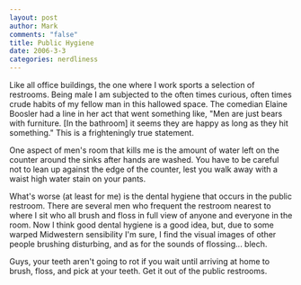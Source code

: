```yaml
--- 
layout: post
author: Mark
comments: "false"
title: Public Hygiene
date: 2006-3-3
categories: nerdliness
---
```

Like all office buildings, the one where I work sports a selection of restrooms. Being male I am subjected to the often times curious, often times crude habits of my fellow man in this hallowed space. The comedian Elaine Boosler had a line in her act that went something like, "Men are just bears with furniture. [In the bathroom] it seems they are happy as long as they hit something." This is a frighteningly true statement.

One aspect of men's room that kills me is the amount of water left on the counter around the sinks after hands are washed. You have to be careful not to lean up against the edge of the counter, lest you walk away with a waist high water stain on your pants.

What's worse (at least for me) is the dental hygiene that occurs in the public restroom. There are several men who frequent the restroom nearest to where I sit who all brush and floss in full view of anyone and everyone in the room. Now I think good dental hygiene is a good idea, but, due to some warped Midwestern sensibility I'm sure, I find the visual images of other people brushing disturbing, and as for the sounds of flossing... blech.

Guys, your teeth aren't going to rot if you wait until arriving at home to brush, floss, and pick at your teeth. Get it out of the public restrooms.
